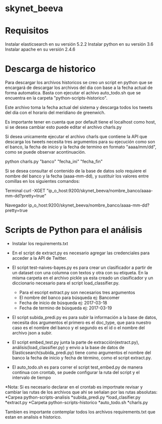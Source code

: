# skynet_beeva


# Requisitos

Instalar elasticsearch en su versión 5.2.2
Instalar python en su versión 3.6
Instalar apache en su versión 2.4.6


# Descarga de historico

Para descargar los archivos historicos se creo un script en python que se encargará de descargar los archivos
del dia con base a la fecha actual de forma automatica. Basta con ejecutar el achivo auto_todo.sh que se 
encuentra en la carpeta "python-scripts-historico".

Este archivo toma la fecha actual del sistema y descarga todos los tweets del día con el horario del 
meridiano de greenwich.

Es importante tener en cuenta que por default tiene el localhost como host, si se desea cambiar esto puede editar
el archivo charls.py

Si desea unicamente ejecutar el archivo charls que contiene la API que descarga los tweets necesita tres argumentos 
para su ejecución como son el banco, la fecha de inicio y la fecha de termino en formato "aaaa/mm/dd", como se 
puede observar acontinuación.

python charls.py "banco" "fecha_ini" "fecha_fin"

Si se desea consultar el contenido de la base de datos solo requiere el nombre del banco y la fecha (aaaa-mm-dd), y 
sustituir los valores entre comillas en los siguientes comandos:

Terminal
curl -XGET "ip_o_host:9200/skynet_beeva/nombre_banco/aaaa-mm-dd?pretty=true"

Navegador
ip_o_host:9200/skynet_beeva/nombre_banco/aaaa-mm-dd?pretty=true

# Scripts de Python para el análisis

* Instalar los requirements.txt

* En el script de extract.py es necesario agregar las credenciales para acceder a la API de Twitter. 

* El script test-naives-bayes.py es para crear un clasificador a partir de un dataset con una columna con textos y otra con su etiqueta. En la misma carpeta en el archivo pickle ya esta creado un clasificador y un diccionario necesario para el script load_classifier.py.

	* Para el escript extract.py son necesarios tres argumentos
	* El nombre del banco para búsqueda ej: Bancomer
	* Fecha de inicio de búsqueda ej: 2017-03-18
	* Fecha de termino de búsqueda ej: 2017-03-19

* El script subida_predi.py es para subir la información a la base de datos, necesita dos argumentos el primero es el doc_type, que para nuestro caso es el nombre del banco y el segundo es el id o el nombre del archivo json a subir.

* El script embed_test.py junta la parte de extracción(extract.py), análisis(load_classifier.py) y envio a la base de datos de Elasticsearch(subida_predi.py) tiene como argumentos el nombre del banco la fecha de inicio y fecha de término, como el script extract.py.

* El auto_todo.sh es para correr el script test_embed.py de manera continua con crontab, se puede configurar la ruta del script y el intervalo de tiempo


*Nota: Si es necesario declarar en el crontab es importnate revisar y cambiar las rutas de los archivos que ahi se señalan por
  las rutas absolutas:
  *Carpea python-scripts-analisis
    *subida_predi.py
    *load_clasifier.py
    *extract.py
  *Carpeta python-scripts-historico
    *auto_todo.sh
    *charls.py
    
Tambien es importante contemplar todos los archivos requirements.txt que estan en analisis e historico.
  
